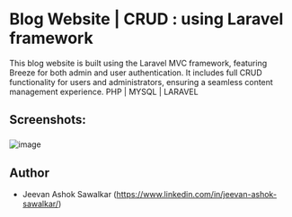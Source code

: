  # Blog Website | CRUD : using Laravel framework
This blog website is built using the Laravel MVC framework, featuring Breeze for both admin and user authentication. It includes full CRUD functionality for users and administrators, ensuring a seamless content management experience.
PHP | MYSQL | LARAVEL 

## Screenshots:
### 
![image](https://github.com/JeevanSawalkar/BlogWebsite_LaravelPHP_WebTechnology/assets/54221345/df53f3e7-ac5c-4ade-a4fc-5dde90f28769)


## Author
* Jeevan Ashok Sawalkar (https://www.linkedin.com/in/jeevan-ashok-sawalkar/)
